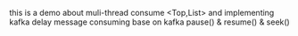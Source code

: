 this is a demo about muli-thread consume <Top,List<Partition>> and implementing kafka delay message consuming base on kafka pause() & resume() & seek()
